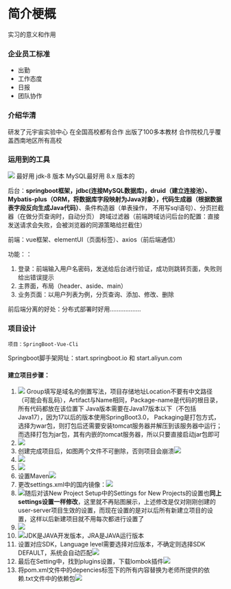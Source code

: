 # 简介梗概

实习的意义和作用



### 企业员工标准

- 出勤
- 工作态度
- 日报
- 团队协作

### 介绍华清

研发了元宇宙实验中心
在全国高校都有合作
出版了100多本教材
合作院校几乎覆盖西南地区所有高校

### 运用到的工具

![](assets/Pasted%20image%2020250623094949.png)
最好用 jdk-8 版本
MySQL最好用 8.x 版本的

后台：**springboot框架，jdbc(连接MySQL数据库)，druid（建立连接池）、Mybatis-plus（ORM，将数据库字段映射为Java对象），代码生成器（根据数据表字段反向生成Java代码）**、条件构造器（单表操作， 不用写sql语句）、分页拦截器（在做分页查询时，自动分页）
跨域过滤器（前端跨域访问后台的配置：直接发送请求会失败，会被浏览器的同源策略给拦截住）

前端：vue框架、elementUI（页面标签）、axios（前后端通信）

功能：：
1. 登录：前端输入用户名密码，发送给后台进行验证，成功则跳转页面，失败则给出错误提示
2. 主界面，布局（header、aside、main）
3. 业务页面：以用户列表为例，分页查询、添加、修改、删除

前后端分离的好处：分布式部署时好用..................


### 项目设计

```
项目：SpringBoot-Vue-Cli
```
Springboot脚手架网址：start.springboot.io 和 start.aliyun.com
#### 建立项目步骤：
1. ![](assets/Pasted%20image%2020250623105039.png)
Group填写是域名的倒置写法，项目存储地址Location不要有中文路径（可能会有乱码），Artifact与Name相同，Package-name是代码的根目录，所有代码都放在该位置下
Java版本需要在Java17版本以下（不包括Java17），因为17以后的版本使用SpringBoot3.0，
Packaging是打包方式，选择为war包，则打包后还需要安装tomcat服务器并解压到该服务器中运行；而选择打包为jar包，其有内嵌的tomcat服务器，所以只要直接启动jar包即可
2. ![](assets/Pasted%20image%2020250623105224.png)
3. 创建完成项目后，如图两个文件不可删除，否则项目会崩溃![](assets/Pasted%20image%2020250623105646.png)
4. ![](assets/Pasted%20image%2020250623105821.png)
5. ![](assets/Pasted%20image%2020250623110010.png)
6. 设置Maven![](assets/Pasted%20image%2020250623110916.png)
7. 更改settings.xml中的国内镜像：![](assets/Pasted%20image%2020250623110625.png)
8. ![](assets/Pasted%20image%2020250623111410.png)随后对该New Project Setup中的Settings for New Projects的设置也**同上settings设置一样修改**，这里就不再贴图展示，上述修改是仅对刚刚创建的user-server项目生效的设置，而现在设置的是对以后所有新建立项目的设置，这样以后新建项目就不用每次都进行设置了
9. ![](assets/Pasted%20image%2020250623112019.png)
10. ![](assets/Pasted%20image%2020250623111706.png)JDK是JAVA开发版本，JRA是JAVA运行版本
11. 设置对应SDK，Language level需要选择对应版本，不确定则选择SDK DEFAULT，系统会自动匹配![](assets/Pasted%20image%2020250623111802.png)
12. 最后在Setting中，找到plugins设置，下载lombok插件![](assets/Pasted%20image%2020250623112539.png)
13. 将pom.xml文件中的depencies标签下的所有内容替换为老师所提供的依赖.txt文件中的依赖包![](assets/Pasted%20image%2020250623113814.png)

